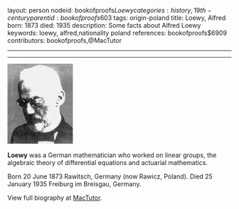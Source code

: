 layout: person
nodeid: bookofproofs$Loewy
categories: history,19th-century
parentid: bookofproofs$603
tags: origin-poland
title: Loewy, Alfred
born: 1873
died: 1935
description: Some facts about Alfred Loewy
keywords: loewy, alfred,nationality poland
references: bookofproofs$6909
contributors: bookofproofs,@MacTutor

---


---

![Loewy.jpg](https://github.com/bookofproofs/bookofproofs.github.io/blob/main/_sources/_assets/images/portraits/Loewy.jpg?raw=true)

**Loewy** was a German mathematician who worked on linear groups, the algebraic theory of differential equations and actuarial mathematics.

Born 20 June 1873 Rawitsch, Germany (now Rawicz, Poland). Died 25 January 1935 Freiburg im Breisgau, Germany.


View full biography at [MacTutor](https://mathshistory.st-andrews.ac.uk/Biographies/Loewy/).